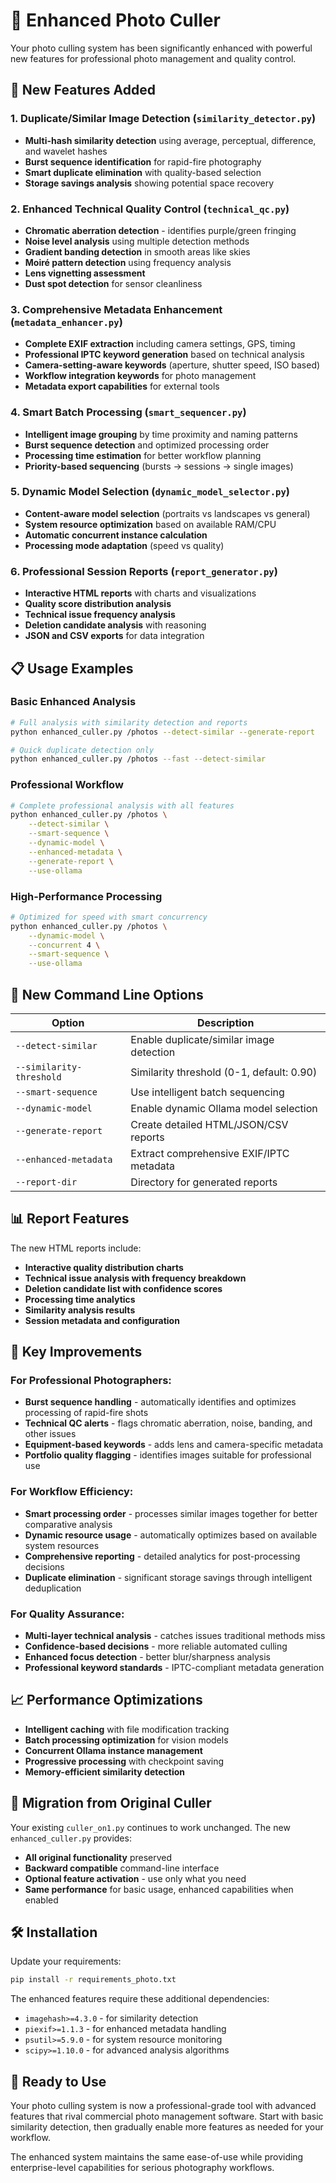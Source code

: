 # 📸 Enhanced Photo Culler

Your photo culling system has been significantly enhanced with powerful new features for professional photo management and quality control.

## 🚀 New Features Added

### 1. **Duplicate/Similar Image Detection** (`similarity_detector.py`)
- **Multi-hash similarity detection** using average, perceptual, difference, and wavelet hashes
- **Burst sequence identification** for rapid-fire photography
- **Smart duplicate elimination** with quality-based selection
- **Storage savings analysis** showing potential space recovery

### 2. **Enhanced Technical Quality Control** (`technical_qc.py`)
- **Chromatic aberration detection** - identifies purple/green fringing
- **Noise level analysis** using multiple detection methods
- **Gradient banding detection** in smooth areas like skies
- **Moiré pattern detection** using frequency analysis
- **Lens vignetting assessment** 
- **Dust spot detection** for sensor cleanliness

### 3. **Comprehensive Metadata Enhancement** (`metadata_enhancer.py`)
- **Complete EXIF extraction** including camera settings, GPS, timing
- **Professional IPTC keyword generation** based on technical analysis
- **Camera-setting-aware keywords** (aperture, shutter speed, ISO based)
- **Workflow integration keywords** for photo management
- **Metadata export capabilities** for external tools

### 4. **Smart Batch Processing** (`smart_sequencer.py`)
- **Intelligent image grouping** by time proximity and naming patterns
- **Burst sequence detection** and optimized processing order
- **Processing time estimation** for better workflow planning
- **Priority-based sequencing** (bursts → sessions → single images)

### 5. **Dynamic Model Selection** (`dynamic_model_selector.py`)
- **Content-aware model selection** (portraits vs landscapes vs general)
- **System resource optimization** based on available RAM/CPU
- **Automatic concurrent instance calculation** 
- **Processing mode adaptation** (speed vs quality)

### 6. **Professional Session Reports** (`report_generator.py`)
- **Interactive HTML reports** with charts and visualizations
- **Quality score distribution analysis**
- **Technical issue frequency analysis** 
- **Deletion candidate analysis** with reasoning
- **JSON and CSV exports** for data integration

## 📋 Usage Examples

### Basic Enhanced Analysis
```bash
# Full analysis with similarity detection and reports
python enhanced_culler.py /photos --detect-similar --generate-report

# Quick duplicate detection only  
python enhanced_culler.py /photos --fast --detect-similar
```

### Professional Workflow
```bash
# Complete professional analysis with all features
python enhanced_culler.py /photos \
    --detect-similar \
    --smart-sequence \
    --dynamic-model \
    --enhanced-metadata \
    --generate-report \
    --use-ollama
```

### High-Performance Processing
```bash
# Optimized for speed with smart concurrency
python enhanced_culler.py /photos \
    --dynamic-model \
    --concurrent 4 \
    --smart-sequence \
    --use-ollama
```

## 🔧 New Command Line Options

| Option | Description |
|--------|-------------|
| `--detect-similar` | Enable duplicate/similar image detection |
| `--similarity-threshold` | Similarity threshold (0-1, default: 0.90) |
| `--smart-sequence` | Use intelligent batch sequencing |
| `--dynamic-model` | Enable dynamic Ollama model selection |
| `--generate-report` | Create detailed HTML/JSON/CSV reports |
| `--enhanced-metadata` | Extract comprehensive EXIF/IPTC metadata |
| `--report-dir` | Directory for generated reports |

## 📊 Report Features

The new HTML reports include:

- **Interactive quality distribution charts**
- **Technical issue analysis with frequency breakdown**
- **Deletion candidate list with confidence scores**
- **Processing time analytics**
- **Similarity analysis results**
- **Session metadata and configuration**

## 🎯 Key Improvements

### For Professional Photographers:
- **Burst sequence handling** - automatically identifies and optimizes processing of rapid-fire shots
- **Technical QC alerts** - flags chromatic aberration, noise, banding, and other issues
- **Equipment-based keywords** - adds lens and camera-specific metadata
- **Portfolio quality flagging** - identifies images suitable for professional use

### For Workflow Efficiency:
- **Smart processing order** - processes similar images together for better comparative analysis
- **Dynamic resource usage** - automatically optimizes based on available system resources  
- **Comprehensive reporting** - detailed analytics for post-processing decisions
- **Duplicate elimination** - significant storage savings through intelligent deduplication

### For Quality Assurance:
- **Multi-layer technical analysis** - catches issues traditional methods miss
- **Confidence-based decisions** - more reliable automated culling
- **Enhanced focus detection** - better blur/sharpness analysis
- **Professional keyword standards** - IPTC-compliant metadata generation

## 📈 Performance Optimizations

- **Intelligent caching** with file modification tracking
- **Batch processing optimization** for vision models
- **Concurrent Ollama instance management**
- **Progressive processing** with checkpoint saving
- **Memory-efficient similarity detection**

## 🔄 Migration from Original Culler

Your existing `culler_on1.py` continues to work unchanged. The new `enhanced_culler.py` provides:

- **All original functionality** preserved
- **Backward compatible** command-line interface
- **Optional feature activation** - use only what you need
- **Same performance** for basic usage, enhanced capabilities when enabled

## 🛠 Installation

Update your requirements:
```bash
pip install -r requirements_photo.txt
```

The enhanced features require these additional dependencies:
- `imagehash>=4.3.0` - for similarity detection
- `piexif>=1.1.3` - for enhanced metadata handling  
- `psutil>=5.9.0` - for system resource monitoring
- `scipy>=1.10.0` - for advanced analysis algorithms

## 🎉 Ready to Use

Your photo culling system is now a professional-grade tool with advanced features that rival commercial photo management software. Start with basic similarity detection, then gradually enable more features as needed for your workflow.

The enhanced system maintains the same ease-of-use while providing enterprise-level capabilities for serious photography workflows.